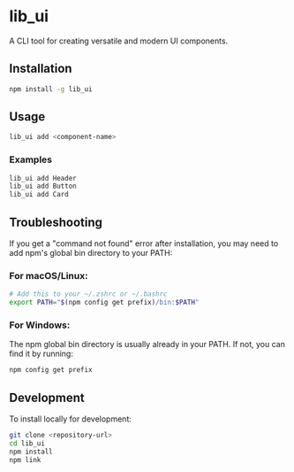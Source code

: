 # lib_ui

A CLI tool for creating versatile and modern UI components.

## Installation

```bash
npm install -g lib_ui
```

## Usage

```bash
lib_ui add <component-name>
```

### Examples

```bash
lib_ui add Header
lib_ui add Button
lib_ui add Card
```

## Troubleshooting

If you get a "command not found" error after installation, you may need to add npm's global bin directory to your PATH:

### For macOS/Linux:
```bash
# Add this to your ~/.zshrc or ~/.bashrc
export PATH="$(npm config get prefix)/bin:$PATH"
```

### For Windows:
The npm global bin directory is usually already in your PATH. If not, you can find it by running:
```bash
npm config get prefix
```

## Development

To install locally for development:
```bash
git clone <repository-url>
cd lib_ui
npm install
npm link
``` 
